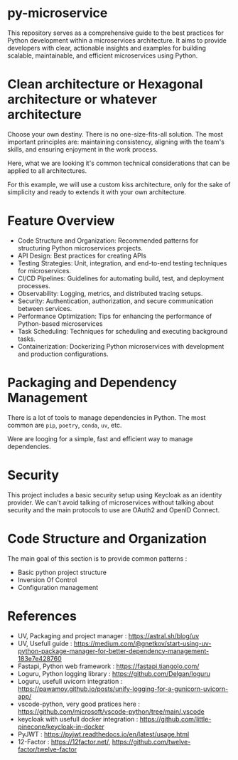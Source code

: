 # py-microservice

This repository serves as a comprehensive guide to the best practices for Python development within a microservices architecture. It aims to provide developers with clear, actionable insights and examples for building scalable, maintainable, and efficient microservices using Python.

# Clean architecture or Hexagonal architecture or whatever architecture

Choose your own destiny. There is no one-size-fits-all solution. The most important principles are: maintaining consistency, aligning with the team's skills, and ensuring enjoyment in the work process.

Here, what we are looking it's common technical considerations that can be applied to all architectures.

For this example, we will use a custom kiss architecture, only for the sake of simplicity and ready to extends it with your own architecture.

# Feature Overview

- Code Structure and Organization: Recommended patterns for structuring Python microservices projects.
- API Design: Best practices for creating APIs
- Testing Strategies: Unit, integration, and end-to-end testing techniques for microservices.
- CI/CD Pipelines: Guidelines for automating build, test, and deployment processes.
- Observability: Logging, metrics, and distributed tracing setups.
- Security: Authentication, authorization, and secure communication between services.
- Performance Optimization: Tips for enhancing the performance of Python-based microservices
- Task Scheduling: Techniques for scheduling and executing background tasks.
- Containerization: Dockerizing Python microservices with development and production configurations.

# Packaging and Dependency Management

There is a lot of tools to manage dependencies in Python. The most common are `pip`, `poetry`, `conda`, `uv`, etc.

Were are looging for a simple, fast and efficient way to manage dependencies.

# Security

This project includes a basic security setup using Keycloak as an identity provider. We can't avoid talking of microservices without talking about security and the main protocols to use are OAuth2 and OpenID Connect.

# Code Structure and Organization

The main goal of this section is to provide common patterns :

- Basic python project structure
- Inversion Of Control
- Configuration management

# References

- UV, Packaging and project manager : https://astral.sh/blog/uv
- UV, Usefull guide : https://medium.com/@gnetkov/start-using-uv-python-package-manager-for-better-dependency-management-183e7e428760
- Fastapi, Python web framework : https://fastapi.tiangolo.com/
- Loguru, Python logging library : https://github.com/Delgan/loguru
- Loguru, usefull uvicorn integration : https://pawamoy.github.io/posts/unify-logging-for-a-gunicorn-uvicorn-app/
- vscode-python, very good pratices here : https://github.com/microsoft/vscode-python/tree/main/.vscode
- keycloak with usefull docker integration : https://github.com/little-pinecone/keycloak-in-docker
- PyJWT : https://pyjwt.readthedocs.io/en/latest/usage.html
- 12-Factor : https://12factor.net/, https://github.com/twelve-factor/twelve-factor
